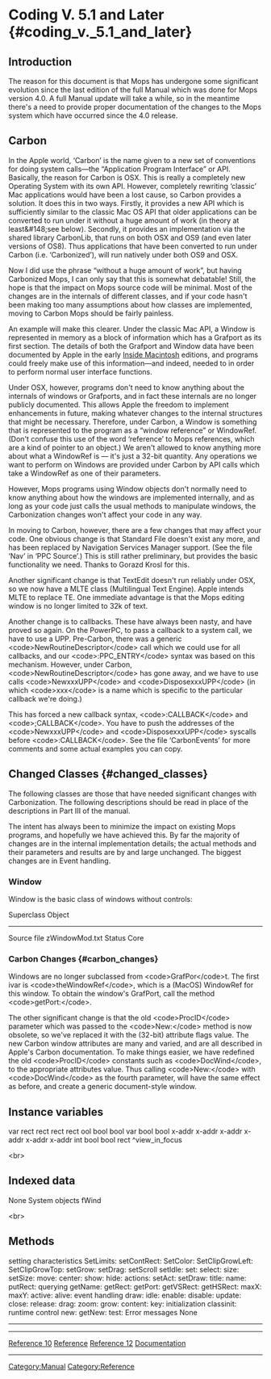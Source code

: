 Coding V. 5.1 and Later {#coding_v._5.1_and_later}
=======================

Introduction
------------

The reason for this document is that Mops has undergone some significant
evolution since the last edition of the full Manual which was done for
Mops version 4.0. A full Manual update will take a while, so in the
meantime there\'s a need to provide proper documentation of the changes
to the Mops system which have occurred since the 4.0 release.

Carbon
------

In the Apple world, &lsquo;Carbon&rsquo; is the name given to a new set
of conventions for doing system calls&mdash;the &ldquo;Application
Program Interface&rdquo; or API. Basically, the reason for Carbon is
OSX. This is really a completely new Operating System with its own API.
However, completely rewriting &lsquo;classic&rsquo; Mac applications
would have been a lost cause, so Carbon provides a solution. It does
this in two ways. Firstly, it provides a new API which is sufficiently
similar to the classic Mac OS API that older applications can be
converted to run under it without a huge amount of work (in theory at
least&\#148;see below). Secondly, it provides an implementation via the
shared library CarbonLib, that runs on both OSX and OS9 (and even later
versions of OS8). Thus applications that have been converted to run
under Carbon (i.e. &lsquo;Carbonized&rsquo;), will run natively under
both OS9 and OSX.

Now I did use the phrase &ldquo;without a huge amount of work&rdquo;,
but having Carbonized Mops, I can only say that this is somewhat
debatable! Still, the hope is that the impact on Mops source code will
be minimal. Most of the changes are in the internals of different
classes, and if your code hasn\'t been making too many assumptions about
how classes are implemented, moving to Carbon Mops should be fairly
painless.

An example will make this clearer. Under the classic Mac API, a Window
is represented in memory as a block of information which has a Grafport
as its first section. The details of both the Grafport and Window data
have been documented by Apple in the early [Inside
Macintosh](http://developer.apple.com/techpubs/mac/IAC/IAC-2.html)
editions, and programs could freely make use of this
information&mdash;and indeed, needed to in order to perform normal user
interface functions.

Under OSX, however, programs don\'t need to know anything about the
internals of windows or Grafports, and in fact these internals are no
longer publicly documented. This allows Apple the freedom to implement
enhancements in future, making whatever changes to the internal
structures that might be necessary. Therefore, under Carbon, a Window is
something that is represented to the program as a &ldquo;window
reference&rdquo; or WindowRef. (Don\'t confuse this use of the word
&lsquo;reference&rsquo; to Mops references, which are a kind of pointer
to an object.) We aren\'t allowed to know anything more about what a
WindowRef is &mdash; it\'s just a 32-bit quantity. Any operations we
want to perform on Windows are provided under Carbon by API calls which
take a WindowRef as one of their parameters.

However, Mops programs using Window objects don\'t normally need to know
anything about how the windows are implemented internally, and as long
as your code just calls the usual methods to manipulate windows, the
Carbonization changes won\'t affect your code in any way.

In moving to Carbon, however, there are a few changes that may affect
your code. One obvious change is that Standard File doesn\'t exist any
more, and has been replaced by Navigation Services Manager support. (See
the file &lsquo;Nav&rsquo; in &lsquo;PPC Source&rsquo;.) This is still
rather preliminary, but provides the basic functionality we need. Thanks
to Gorazd Krosl for this.

Another significant change is that TextEdit doesn\'t run reliably under
OSX, so we now have a MLTE class (Multilingual Text Engine). Apple
intends MLTE to replace TE. One immediate advantage is that the Mops
editing window is no longer limited to 32k of text.

Another change is to callbacks. These have always been nasty, and have
proved so again. On the PowerPC, to pass a callback to a system call, we
have to use a UPP. Pre-Carbon, there was a generic
\<code\>NewRoutineDescriptor\</code\> call which we could use for all
callbacks, and our \<code\>:PPC\_ENTRY\</code\> syntax was based on this
mechanism. However, under Carbon, \<code\>NewRoutineDescriptor\</code\>
has gone away, and we have to use calls \<code\>NewxxxUPP\</code\> and
\<code\>DisposexxxUPP\</code\> (in which \<code\>xxx\</code\> is a name
which is specific to the particular callback we\'re doing.)

This has forced a new callback syntax, \<code\>:CALLBACK\</code\> and
\<code\>;CALLBACK\</code\>. You have to push the addresses of the
\<code\>NewxxxUPP\</code\> and \<code\>DisposexxxUPP\</code\> syscalls
before \<code\>:CALLBACK\</code\>. See the file
&lsquo;CarbonEvents&rsquo; for more comments and some actual examples
you can copy.

Changed Classes {#changed_classes}
---------------

The following classes are those that have needed significant changes
with Carbonization. The following descriptions should be read in place
of the descriptions in Part III of the manual.

The intent has always been to minimize the impact on existing Mops
programs, and hopefully we have achieved this. By far the majority of
changes are in the internal implementation details; the actual methods
and their parameters and results are by and large unchanged. The biggest
changes are in Event handling.

### Window

Window is the basic class of windows without controls:

  Superclass    Object
  ------------- ----------------
  Source file   zWindowMod.txt
  Status        Core

### Carbon Changes {#carbon_changes}

Windows are no longer subclassed from \<code\>GrafPor\</code\>t. The
first ivar is \<code\>theWindowRef\</code\>, which is a (MacOS)
WindowRef for this window. To obtain the window\'s GrafPort, call the
method \<code\>getPort:\</code\>.

The other significant change is that the old \<code\>ProcID\</code\>
parameter which was passed to the \<code\>New:\</code\> method is now
obsolete, so we\'ve replaced it with the (32-bit) attribute flags value.
The new Carbon window attributes are many and varied, and are all
described in Apple\'s Carbon documentation. To make things easier, we
have redefined the old \<code\>ProcID\</code\> constants such as
\<code\>DocWind\</code\>, to the appropriate attributes value. Thus
calling \<code\>New:\</code\> with \<code\>DocWind\</code\> as the
fourth parameter, will have the same effect as before, and create a
generic document-style window.

  Instance variables
  --------------------
  var
  rect
  rect
  rect
  rect
  ool
  bool
  bool
  var
  bool
  bool
  x-addr
  x-addr
  x-addr
  x-addr
  x-addr
  x-addr
  int
  bool
  bool
  rect
  \^view\_in\_focus

\<br\>

  Indexed data
  ----------------
  None
  System objects
  fWind

\<br\>

  Methods
  -------------------------
  setting characteristics
  SetLimits:
  setContRect:
  SetColor:
  SetClipGrowLeft:
  SetClipGrowTop:
  setGrow:
  setDrag:
  setScroll
  setIdle:
  set:
  select:
  size:
  setSize:
  move:
  center:
  show:
  hide:
  actions:
  setAct:
  setDraw:
  title:
  name:
  putRect:
  querying
  getName:
  getRect:
  getPort:
  getVSRect:
  getHSRect:
  maxX:
  maxY:
  active:
  alive:
  event handling
  draw:
  idle:
  enable:
  disable:
  update:
  close:
  release:
  drag:
  zoom:
  grow:
  content:
  key:
  initialization
  classinit:
  runtime control
  new:
  getNew:
  test:
  Error messages
  None

------------------------------------------------------------------------

  ------------------------------------------- ----------------------------------- -----------------------------------------
  [Reference 10](Reference_10 "wikilink")     [Reference](Reference "wikilink")   [Reference 12](Reference_12 "wikilink")
  [Documentation](Documentation "wikilink")                                       
  ------------------------------------------- ----------------------------------- -----------------------------------------

[Category:Manual](Category:Manual "wikilink")
[Category:Reference](Category:Reference "wikilink")
